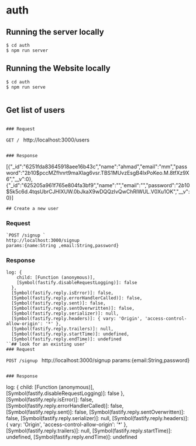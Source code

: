 # auth

## Running the server locally
```
$ cd auth
$ npm run server
```
## Running the Website locally
```
$ cd auth
$ npm run serve


```
## Get list of users
```

### Request
```
`GET / `
http://localhost:3000/users
```

### Response

```
[{"_id":"6251fda83645918aee16b43c","name":"ahmad","email":"mm","password":"$2b$10$pccMZfhnrt9maXlag6vsr.TBS1MUvzEsgB4IxPoKeo.M.8tfXz9X6","__v":0},{"_id":"625205a961f765e804fa3bf9","name":"","email":"","password":"$2b$10$5k5c6d.4tqsUbrCJHIXUW.0bJkaX9wDQQzIvQwChRlWUL.V0Xu1OK","__v":0}]
```
## Create a new user
```

### Request
```
`POST /signup `
http://localhost:3000/signup
params:{name:String ,email:String,password}
```

### Response

```
log: {
    child: [Function (anonymous)],
    [Symbol(fastify.disableRequestLogging)]: false
  },
  [Symbol(fastify.reply.isError)]: false,
  [Symbol(fastify.reply.errorHandlerCalled)]: false,
  [Symbol(fastify.reply.sent)]: false,
  [Symbol(fastify.reply.sentOverwritten)]: false,
  [Symbol(fastify.reply.serializer)]: null,
  [Symbol(fastify.reply.headers)]: { vary: 'Origin', 'access-control-allow-origin': '*' },
  [Symbol(fastify.reply.trailers)]: null,
  [Symbol(fastify.reply.startTime)]: undefined,
  [Symbol(fastify.reply.endTime)]: undefined
``## look for an existing user`
### Request
```
`POST /signup `
http://localhost:3000/signup
params:{email:String,password}
```

### Response

```
log: {
    child: [Function (anonymous)],
    [Symbol(fastify.disableRequestLogging)]: false
  },
  [Symbol(fastify.reply.isError)]: false,
  [Symbol(fastify.reply.errorHandlerCalled)]: false,
  [Symbol(fastify.reply.sent)]: false,
  [Symbol(fastify.reply.sentOverwritten)]: false,
  [Symbol(fastify.reply.serializer)]: null,
  [Symbol(fastify.reply.headers)]: { vary: 'Origin', 'access-control-allow-origin': '*' },
  [Symbol(fastify.reply.trailers)]: null,
  [Symbol(fastify.reply.startTime)]: undefined,
  [Symbol(fastify.reply.endTime)]: undefined

